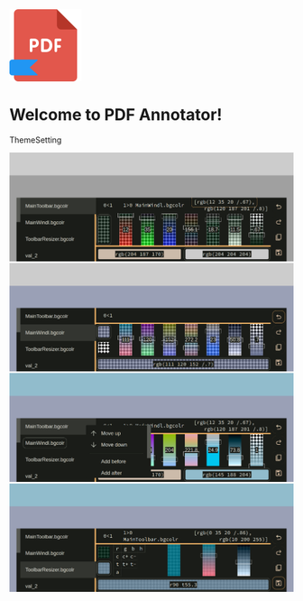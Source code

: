 <img src="res/icon/pdf-annotator/pdf-annotator.png" width="128px"/>

# Welcome to PDF Annotator!

ThemeSetting

<img src="res/Screenshot from 2023-02-15 17-51-28.png" width="600px"/>

<img src="res/Screenshot from 2023-02-15 16-54-36.png" width="600px"/>

<img src="res/Screenshot from 2023-02-15 17-44-50.png" width="600px"/>

<img src="res/Screenshot from 2023-02-15 17-48-10.png" width="600px"/>
